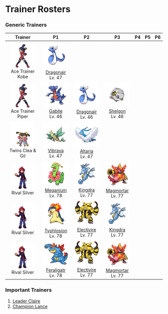# Trainer Rosters

### Generic Trainers

| Trainer | P1 | P2 | P3 | P4 | P5 | P6 |
|:-------:|:--:|:--:|:--:|:--:|:--:|:--:|
| ![Ace Trainer Kobe](../../assets/trainers/ace_trainer.png "Ace Trainer Kobe")<br>Ace Trainer Kobe | ![Dragonair](../../assets/sprites/dragonair/front.gif "Dragonair")<br>[Dragonair](../../pokemon/dragonair.md/)<br>Lv. 47 |
| ![Ace Trainer Piper](../../assets/trainers/ace_trainer.png "Ace Trainer Piper")<br>Ace Trainer Piper | ![Gabite](../../assets/sprites/gabite/front.gif "Gabite")<br>[Gabite](../../pokemon/gabite.md/)<br>Lv. 46 | ![Dragonair](../../assets/sprites/dragonair/front.gif "Dragonair")<br>[Dragonair](../../pokemon/dragonair.md/)<br>Lv. 46 | ![Shelgon](../../assets/sprites/shelgon/front.gif "Shelgon")<br>[Shelgon](../../pokemon/shelgon.md/)<br>Lv. 46 |
| ![Twins Clea & Gil](../../assets/trainers/twins.png "Twins Clea & Gil")<br>Twins Clea & Gil | ![Vibrava](../../assets/sprites/vibrava/front.gif "Vibrava")<br>[Vibrava](../../pokemon/vibrava.md/)<br>Lv. 47 | ![Altaria](../../assets/sprites/altaria/front.gif "Altaria")<br>[Altaria](../../pokemon/altaria.md/)<br>Lv. 47 |
| ![Rival Silver](../../assets/important_trainers/silver.png "Rival Silver")<br>Rival Silver | ![Meganium](../../assets/sprites/meganium/front.gif "Meganium")<br>[Meganium](../../pokemon/meganium.md/)<br>Lv. 78 | ![Kingdra](../../assets/sprites/kingdra/front.gif "Kingdra")<br>[Kingdra](../../pokemon/kingdra.md/)<br>Lv. 77 | ![Magmortar](../../assets/sprites/magmortar/front.gif "Magmortar")<br>[Magmortar](../../pokemon/magmortar.md/)<br>Lv. 77 |
| ![Rival Silver](../../assets/important_trainers/silver.png "Rival Silver")<br>Rival Silver | ![Typhlosion](../../assets/sprites/typhlosion/front.gif "Typhlosion")<br>[Typhlosion](../../pokemon/typhlosion.md/)<br>Lv. 78 | ![Electivire](../../assets/sprites/electivire/front.gif "Electivire")<br>[Electivire](../../pokemon/electivire.md/)<br>Lv. 77 | ![Kingdra](../../assets/sprites/kingdra/front.gif "Kingdra")<br>[Kingdra](../../pokemon/kingdra.md/)<br>Lv. 77 |
| ![Rival Silver](../../assets/important_trainers/silver.png "Rival Silver")<br>Rival Silver | ![Feraligatr](../../assets/sprites/feraligatr/front.gif "Feraligatr")<br>[Feraligatr](../../pokemon/feraligatr.md/)<br>Lv. 78 | ![Electivire](../../assets/sprites/electivire/front.gif "Electivire")<br>[Electivire](../../pokemon/electivire.md/)<br>Lv. 77 | ![Magmortar](../../assets/sprites/magmortar/front.gif "Magmortar")<br>[Magmortar](../../pokemon/magmortar.md/)<br>Lv. 77 |


### Important Trainers

1. [Leader Claire](important_trainers.md#leader-claire)
1. [Champion Lance](important_trainers.md#champion-lance)
